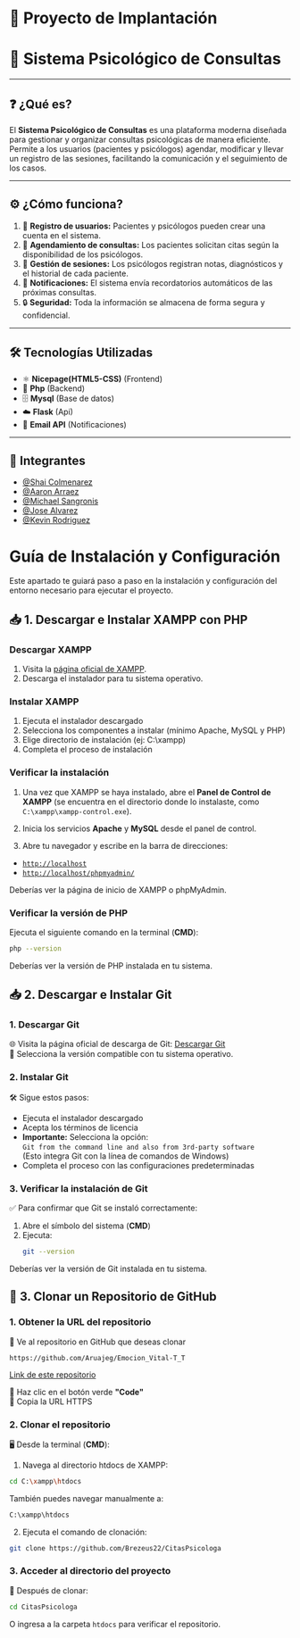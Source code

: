 # 💼 Proyecto de Implantación

# 🧠 Sistema Psicológico de Consultas

---

## ❓ ¿Qué es?

El **Sistema Psicológico de Consultas** es una plataforma moderna diseñada para gestionar y organizar consultas psicológicas de manera eficiente. Permite a los usuarios (pacientes y psicólogos) agendar, modificar y llevar un registro de las sesiones, facilitando la comunicación y el seguimiento de los casos.

---

## ⚙️ ¿Cómo funciona?

1. 👤 **Registro de usuarios:** Pacientes y psicólogos pueden crear una cuenta en el sistema.
2. 📅 **Agendamiento de consultas:** Los pacientes solicitan citas según la disponibilidad de los psicólogos.
3. 📝 **Gestión de sesiones:** Los psicólogos registran notas, diagnósticos y el historial de cada paciente.
4. 🔔 **Notificaciones:** El sistema envía recordatorios automáticos de las próximas consultas.
5. 🔒 **Seguridad:** Toda la información se almacena de forma segura y confidencial.

---

## 🛠️ Tecnologías Utilizadas

- ⚛️ **Nicepage(HTML5-CSS)** (Frontend)
- 🐍 **Php** (Backend)
- 🗄️ **Mysql** (Base de datos)
- ☁️ **Flask** (Api)
- 📧 **Email API** (Notificaciones)

---

## 👥 Integrantes

- [@Shai Colmenarez](https://github.com/Shairacc)
- [@Aaron Arraez](https://github.com/Brezeus22)
- [@Michael Sangronis](https://github.com/05Michael03)
- [@Jose Alvarez](https://github.com/alejoprograming26)
- [@Kevin Rodriguez](https://github.com/kevinwar)

# Guía de Instalación y Configuración

Este apartado te guiará paso a paso en la instalación y configuración del entorno necesario para ejecutar el proyecto.

## 📥 1. Descargar e Instalar XAMPP con PHP

### Descargar XAMPP

1. Visita la [página oficial de XAMPP](https://www.apachefriends.org/es/index.html).
2. Descarga el instalador para tu sistema operativo.

### Instalar XAMPP

1. Ejecuta el instalador descargado
2. Selecciona los componentes a instalar (mínimo Apache, MySQL y PHP)
3. Elige directorio de instalación (ej: C:\xampp)
4. Completa el proceso de instalación

### Verificar la instalación

1. Una vez que XAMPP se haya instalado, abre el **Panel de Control de XAMPP** (se encuentra en el directorio donde lo instalaste, como `C:\xampp\xampp-control.exe`).

2. Inicia los servicios **Apache** y **MySQL** desde el panel de control.

3. Abre tu navegador y escribe en la barra de direcciones:

- [`http://localhost`](http://localhost)
- [`http://localhost/phpmyadmin/`](http://localhost/phpmyadmin/)

Deberías ver la página de inicio de XAMPP o phpMyAdmin.

### Verificar la versión de PHP

Ejecuta el siguiente comando en la terminal (**CMD**):

```sh
php --version
```

Deberías ver la versión de PHP instalada en tu sistema.

## 📥 2. Descargar e Instalar Git

### 1. Descargar Git

🌐 Visita la página oficial de descarga de Git: [Descargar Git](https://git-scm.com/downloads)  
🔻 Selecciona la versión compatible con tu sistema operativo.

### 2. Instalar Git

🛠️ Sigue estos pasos:

- Ejecuta el instalador descargado
- Acepta los términos de licencia
- **Importante:** Selecciona la opción:  
  `Git from the command line and also from 3rd-party software`  
  (Esto integra Git con la línea de comandos de Windows)
- Completa el proceso con las configuraciones predeterminadas

### 3. Verificar la instalación de Git

✅ Para confirmar que Git se instaló correctamente:

1. Abre el símbolo del sistema (**CMD**)
2. Ejecuta:
   ```sh
   git --version
   ```

Deberías ver la versión de Git instalada en tu sistema.

## 🐙 3. Clonar un Repositorio de GitHub

### 1. Obtener la URL del repositorio

🔹 Ve al repositorio en GitHub que deseas clonar

```plaintext
https://github.com/Aruajeg/Emocion_Vital-T_T
```

[Link de este repositorio](https://github.com/Brezeus22/CitasPsicologa)

🔹 Haz clic en el botón verde **"Code"**  
🔹 Copia la URL HTTPS

### 2. Clonar el repositorio

🖥️ Desde la terminal (**CMD**):

1. Navega al directorio htdocs de XAMPP:

```sh
cd C:\xampp\htdocs
```

También puedes navegar manualmente a:

```sh
C:\xampp\htdocs
```

2. Ejecuta el comando de clonación:

```sh
git clone https://github.com/Brezeus22/CitasPsicologa
```

### 3. Acceder al directorio del proyecto

📂 Después de clonar:

```sh
cd CitasPsicologa
```

O ingresa a la carpeta `htdocs` para verificar el repositorio.
